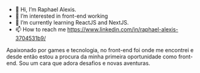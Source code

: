- 👋 Hi, I’m Raphael Alexis.
- 👀 I’m interested in front-end working
- 🌱 I’m currently learning ReactJS and NextJS.
- 📫 How to reach me https://www.linkedin.com/in/raphael-alexis-3704531b9/

Apaixonado por games e tecnologia, no front-end foi onde me encontrei e desde então estou a procura da minha primeira oportunidade como front-end. 
Sou um cara que adora desafios e novas aventuras.
